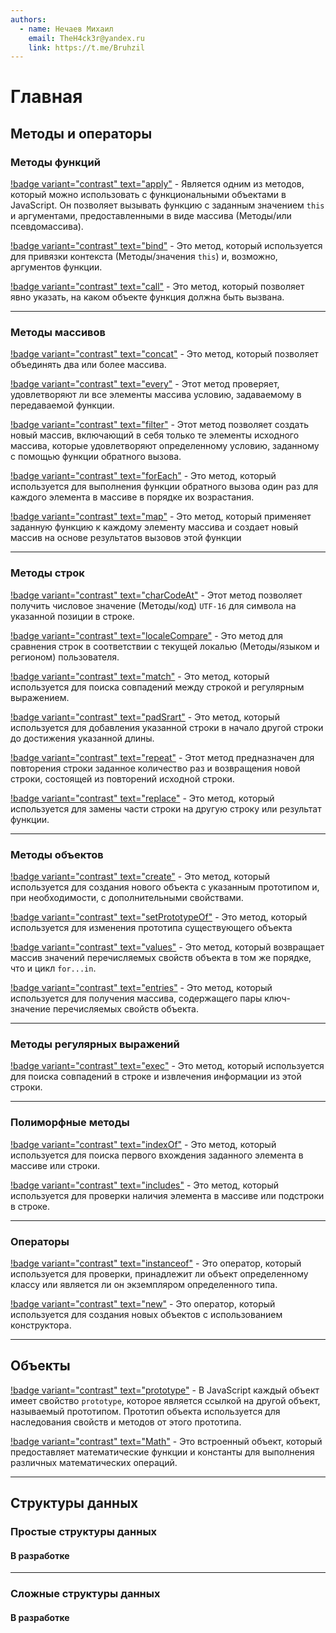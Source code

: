 ```yaml
---
authors:
  - name: Нечаев Михаил
    email: TheH4ck3r@yandex.ru
    link: https://t.me/Bruhzil
---
```


# Главная

## Методы и операторы

### Методы функций

[!badge variant="contrast" text="apply"](Методы_и_операторы/A/Apply.md) - Является одним из методов, который можно использовать с функциональными объектами в JavaScript. Он позволяет вызывать функцию с заданным значением `this` и аргументами, предоставленными в виде массива (Методы/или псевдомассива).

[!badge variant="contrast" text="bind"](Методы_и_операторы/B/Bind.md) - Это метод, который используется для привязки контекста (Методы/значения `this`) и, возможно, аргументов функции.

[!badge variant="contrast" text="call"](Методы_и_операторы/C/Call.md) - Это метод, который позволяет явно указать, на каком объекте функция должна быть вызвана.

---

### Методы массивов

[!badge variant="contrast" text="concat"](Методы_и_операторы/C/Concat.md) - Это метод, который позволяет объединять два или более массива.

[!badge variant="contrast" text="every"](Методы_и_операторы/E/Every.md) - Этот метод проверяет, удовлетворяют ли все элементы массива условию, задаваемому в передаваемой функции.

[!badge variant="contrast" text="filter"](Методы_и_операторы/F/Filter.md) - Этот метод позволяет создать новый массив, включающий в себя только те элементы исходного массива, которые удовлетворяют определенному условию, заданному с помощью функции обратного вызова.

[!badge variant="contrast" text="forEach"](Методы_и_операторы/F/ForEach.md) - Это метод, который используется для выполнения функции обратного вызова один раз для каждого элемента в массиве в порядке их возрастания.

[!badge variant="contrast" text="map"](Методы_и_операторы/M/Map.md) - Это метод, который применяет заданную функцию к каждому элементу массива и создает новый массив на основе результатов вызовов этой функции

---

### Методы строк

[!badge variant="contrast" text="charCodeAt"](Методы_и_операторы/C/CharCodeAt.md) - Этот метод позволяет получить числовое значение (Методы/код) `UTF-16` для символа на указанной позиции в строке.

[!badge variant="contrast" text="localeCompare"](Методы_и_операторы/L/LocaleCompare.md) - Это метод для сравнения строк в соответствии с текущей локалью (Методы/языком и регионом) пользователя.

[!badge variant="contrast" text="match"](Методы_и_операторы/M/Match.md) - Это метод, который используется для поиска совпадений между строкой и регулярным выражением.

[!badge variant="contrast" text="padSrart"](Методы_и_операторы/P/PadStart.md) - Это метод, который используется для добавления указанной строки в начало другой строки до достижения указанной длины.

[!badge variant="contrast" text="repeat"](Методы_и_операторы/R/Repeat.md) - Этот метод предназначен для повторения строки заданное количество раз и возвращения новой строки, состоящей из повторений исходной строки.

[!badge variant="contrast" text="replace"](Методы_и_операторы/R/Replace.md) - Это метод, который используется для замены части строки на другую строку или результат функции.

---

### Методы объектов

[!badge variant="contrast" text="create"](Методы_и_операторы/C/Create.md) - Это метод, который используется для создания нового объекта с указанным прототипом и, при необходимости, с дополнительными свойствами.

[!badge variant="contrast" text="setPrototypeOf"](Методы_и_операторы/S/SetPrototypeOf.md) - Это метод, который используется для изменения прототипа существующего объекта

[!badge variant="contrast" text="values"](Методы_и_операторы/V/Values.md) - Это метод, который возвращает массив значений перечисляемых свойств объекта в том же порядке, что и цикл `for...in`.

[!badge variant="contrast" text="entries"](Методы_и_операторы/E/Entries.md) - Это метод, который используется для получения массива, содержащего пары ключ-значение перечисляемых свойств объекта.

---

### Методы регулярных выражений

[!badge variant="contrast" text="exec"](Методы_и_операторы/E/Exec.md) - Это метод, который используется для поиска совпадений в строке и извлечения информации из этой строки.

---

### Полиморфные методы

[!badge variant="contrast" text="indexOf"](Методы_и_операторы/I/IndexOf.md) - Это метод, который используется для поиска первого вхождения заданного элемента в массиве или строки.

[!badge variant="contrast" text="includes"](Методы_и_операторы/I/Includes.md) - Это метод, который используется для проверки наличия элемента в массиве или подстроки в строке.

---

### Операторы

[!badge variant="contrast" text="instanceof"](Методы_и_операторы/I/Instanceof.md) - Это оператор, который используется для проверки, принадлежит ли объект определенному классу или является ли он экземпляром определенного типа.

[!badge variant="contrast" text="new"](Методы_и_операторы/N/New.md) - Это оператор, который используется для создания новых объектов с использованием конструктора.

---

## Объекты

[!badge variant="contrast" text="prototype"](Объекты/Prototype.md) - В JavaScript каждый объект имеет свойство `prototype`, которое является ссылкой на другой объект, называемый прототипом. Прототип объекта используется для наследования свойств и методов от этого прототипа.

[!badge variant="contrast" text="Math"](Объекты/Math.md) - Это встроенный объект, который предоставляет математические функции и константы для выполнения различных математических операций.

---

## Структуры данных

### Простые структуры данных

#### В разработке

---

### Сложные структуры данных

#### В разработке
